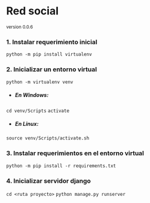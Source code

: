 # Red social
<sub>
    version 0.0.6
</sub>

### 1. Instalar requerimiento inicial
`python -m pip install virtualenv`

### 2. Inicializar un entorno virtual
`python -m virtualenv venv`

- ##### En Windows:
`cd venv/Scripts`
`activate`

- ##### En Linux:
`source venv/Scripts/activate.sh`


### 3. Instalar requerimientos en el entorno virtual

`python -m pip install -r requirements.txt`

### 4. Inicializar servidor django
`cd <ruta proyecto>`
`python manage.py runserver`
